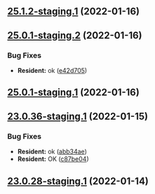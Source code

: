 ## [25.1.2-staging.1](https://github.com/vijay-bhatt-vts/version-poc/compare/v25.1.1...v25.1.2-staging.1) (2022-01-16)

## [25.0.1-staging.2](https://github.com/vijay-bhatt-vts/version-poc/compare/v25.0.1-staging.1...v25.0.1-staging.2) (2022-01-16)


### Bug Fixes

* **Resident:** ok ([e42d705](https://github.com/vijay-bhatt-vts/version-poc/commit/e42d7052f1463215881e87817506defe879c0418))

## [25.0.1-staging.1](https://github.com/vijay-bhatt-vts/version-poc/compare/v25.0.0...v25.0.1-staging.1) (2022-01-16)

## [23.0.36-staging.1](https://github.com/vijay-bhatt-vts/version-poc/compare/v23.0.35...v23.0.36-staging.1) (2022-01-15)


### Bug Fixes

* **Resident:** ok ([abb34ae](https://github.com/vijay-bhatt-vts/version-poc/commit/abb34aec6e41e1005bb69acd982446c605ddcf0e))
* **Resident:** OK ([c87be04](https://github.com/vijay-bhatt-vts/version-poc/commit/c87be048621f18b5c7af4c5d31ed669661bfa89c))

## [23.0.28-staging.1](https://github.com/vijay-bhatt-vts/version-poc/compare/v23.0.27...v23.0.28-staging.1) (2022-01-14)
